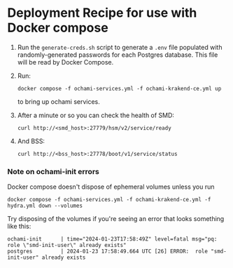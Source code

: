 # Deployment Recipe for use with Docker compose

1. Run the `generate-creds.sh` script to generate a `.env` file populated with randomly-generated passwords for each Postgres database. This file will be read by Docker Compose.
1. Run:

   ```
   docker compose -f ochami-services.yml -f ochami-krakend-ce.yml up
   ```

   to bring up ochami services.
1. After a minute or so you can check the health of SMD:

   ```
   curl http://<smd_host>:27779/hsm/v2/service/ready
   ```
1. And BSS:

   ```
   curl http://<bss_host>:27778/boot/v1/service/status
   ```

### Note on ochami-init errors

Docker compose doesn't dispose of ephemeral volumes unless you run

```
docker compose -f ochami-services.yml -f ochami-krakend-ce.yml -f hydra.yml down --volumes
```

Try disposing of the volumes if you're seeing an error that looks something like this:

```
ochami-init      | time="2024-01-23T17:58:49Z" level=fatal msg="pq: role \"smd-init-user\" already exists"
postgres         | 2024-01-23 17:58:49.664 UTC [26] ERROR:  role "smd-init-user" already exists
```
